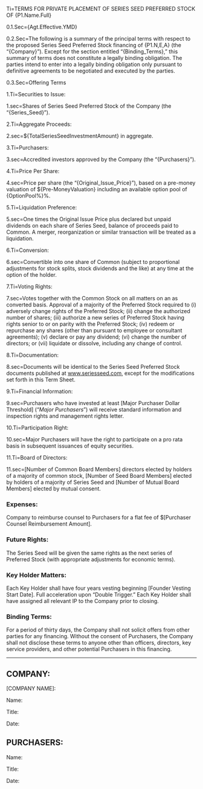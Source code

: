 Ti=TERMS FOR PRIVATE PLACEMENT OF SERIES SEED PREFERRED STOCK OF {P1.Name.Full}

0.1.Sec={Agt.Effective.YMD}

0.2.Sec=The following is a summary of the principal terms with respect to the proposed Series Seed Preferred Stock financing of {P1.N,E,A} (the “{Company}”).  Except for the section entitled “{Binding_Terms},” this summary of terms does not constitute a legally binding obligation.  The parties intend to enter into a legally binding obligation only pursuant to definitive agreements to be negotiated and executed by the parties.

0.3.Sec=Offering Terms

1.Ti=Securities to Issue:  

1.sec=Shares of Series Seed Preferred Stock of the Company (the “{Series_Seed}”).

2.Ti=Aggregate Proceeds:	

2.sec=${TotalSeriesSeedInvestmentAmount} in aggregate.

3.Ti=Purchasers:	

3.sec=Accredited investors approved by the Company (the “{Purchasers}”).

4.Ti=Price Per Share:	

4.sec=Price per share (the “{Original_Issue_Price}”), based on a pre-money valuation of ${Pre-MoneyValuation} including an available option pool of {OptionPool%}%.

5.Ti=Liquidation Preference:	

5.sec=One times the Original Issue Price plus declared but unpaid dividends on each share of Series Seed, balance of proceeds paid to Common.  A merger, reorganization or similar transaction will be treated as a liquidation.

6.Ti=Conversion:	

6.sec=Convertible into one share of Common (subject to proportional adjustments for stock splits, stock dividends and the like) at any time at the option of the holder.

7.Ti=Voting Rights:	

7.sec=Votes together with the Common Stock on all matters on an as converted basis.  Approval of a majority of the Preferred Stock required to (i) adversely change rights of the Preferred Stock; (ii) change the authorized number of shares; (iii) authorize a new series of Preferred Stock having rights senior to or on parity with the Preferred Stock; (iv) redeem or repurchase any shares (other than pursuant to employee or consultant agreements); (v) declare or pay any dividend; (vi) change the number of directors; or (vii) liquidate or dissolve, including any change of control.

8.Ti=Documentation:	

8.sec=Documents will be identical to the Series Seed Preferred Stock documents published at www.seriesseed.com, except for the modifications set forth in this Term Sheet.    

9.Ti=Financial Information:	

9.sec=Purchasers who have invested at least [Major Purchaser Dollar Threshold] \(“_Major Purchasers_”) will receive standard information and inspection rights and management rights letter.

10.Ti=Participation Right:	

10.sec=Major Purchasers will have the right to participate on a pro rata basis in subsequent issuances of equity securities.

11.Ti=Board of Directors:	

11.sec=[Number of Common Board Members] directors elected by holders of a majority of common stock, [Number of Seed Board Members] elected by holders of a majority of Series Seed and [Number of Mutual Board Members] elected by mutual consent.

### Expenses:	

Company to reimburse counsel to Purchasers for a flat fee of $[Purchaser Counsel Reimbursement Amount].

### Future Rights:	

The Series Seed will be given the same rights as the next series of Preferred Stock (with appropriate adjustments for economic terms).

### Key Holder Matters:	

Each Key Holder shall have four years vesting beginning [Founder Vesting Start Date]. Full acceleration upon “Double Trigger.” Each Key Holder shall have assigned all relevant IP to the Company prior to closing.

### Binding Terms:	

For a period of thirty days, the Company shall not solicit offers from other parties for any financing.  Without the consent of Purchasers, the Company shall not disclose these terms to anyone other than officers, directors, key service providers, and other potential Purchasers in this financing.


------------
 
## COMPANY: 

[COMPANY NAME]:
						
Name:  	

Title: 

Date: 

## PURCHASERS: 	

Name:  	

Title:  

Date:  						 

